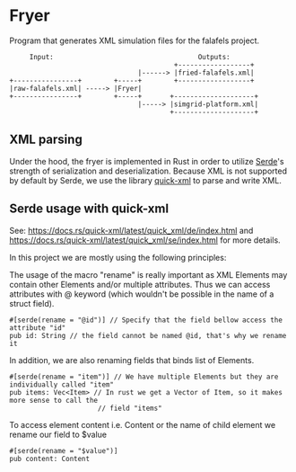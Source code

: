 # Fryer

Program that generates XML simulation files for the falafels project.

```
     Input:                                    Outputs:
                                         +------------------+
                                |------> |fried-falafels.xml|
+----------------+        +-----+        +------------------+
|raw-falafels.xml| -----> |Fryer|
+----------------+        +-----+       +--------------------+
                                |-----> |simgrid-platform.xml|
                                        +--------------------+
```

## XML parsing 

Under the hood, the fryer is implemented in Rust in order to utilize [Serde](https://serde.rs/)'s strength of serialization and 
deserialization.
Because XML is not supported by default by Serde, we use the library [quick-xml](https://docs.rs/quick-xml/latest/quick_xml/index.html)
to parse and write XML. 

## Serde usage with quick-xml

See: https://docs.rs/quick-xml/latest/quick_xml/de/index.html and
https://docs.rs/quick-xml/latest/quick_xml/se/index.html for more details.

In this project we are mostly using the following principles:

The usage of the macro "rename" is really important as XML Elements may contain other
Elements and/or multiple attributes. Thus we can access attributes with @ keyword (which
wouldn't be possible in the name of a struct field). 
```
#[serde(rename = "@id")] // Specify that the field bellow access the attribute "id"
pub id: String // the field cannot be named @id, that's why we rename it
```

In addition, we are also renaming fields that binds list of Elements.
```
#[serde(rename = "item")] // We have multiple Elements but they are individually called "item"
pub items: Vec<Item> // In rust we get a Vector of Item, so it makes more sense to call the
                      // field "items"
```

To access element content i.e. <elem>Content</elem> or the name of child element <elem><content></content><elem> we
rename our field to $value
```
#[serde(rename = "$value")]
pub content: Content
```
